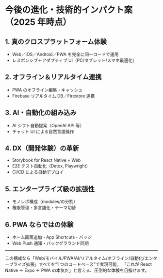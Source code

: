 # 今後の進化・技術的インパクト案（2025 年時点）

## 1. 真のクロスプラットフォーム体験

- Web／iOS／Android／PWA を完全に同一コードで運用
- レスポンシブ＋アダプティブ UI（PC/タブレット/スマホ最適化）

## 2. オフライン＆リアルタイム連携

- PWA のオフライン編集・キャッシュ
- Firebase リアルタイム DB／Firestore 連携

## 3. AI・自動化の組み込み

- AI シフト自動提案（OpenAI API 等）
- チャット UI による自然言語操作

## 4. DX（開発体験）の革新

- Storybook for React Native + Web
- E2E テスト自動化（Detox, Playwright）
- CI/CD による自動デプロイ

## 5. エンタープライズ級の拡張性

- モノレポ構成（modules/の分割）
- 権限管理・多言語化・テーマ切替

## 6. PWA ならではの体験

- ホーム画面追加・App Shortcuts・バッジ
- Web Push 通知・バックグラウンド同期

---

この構成なら「Web/モバイル/PWA/AI/リアルタイム/オフライン/自動化/エンタープライズ拡張」すべてを“1 つのコードベース”で実現可能。
「これが React Native ＋ Expo ＋ PWA の本気だ」と言える、圧倒的な体験を目指せます。
